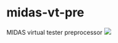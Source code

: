 # midas-vt-pre
MIDAS virtual tester preprocessor
![](https://github.com/K1-ZR/midas-vt-pre/blob/master/Gallery/AT.png)
